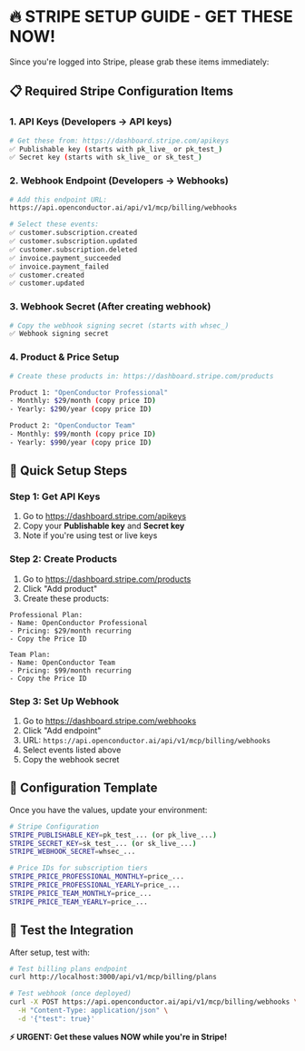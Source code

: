 # 🔥 STRIPE SETUP GUIDE - GET THESE NOW!

Since you're logged into Stripe, please grab these items immediately:

## 📋 **Required Stripe Configuration Items**

### 1. **API Keys** (Developers → API keys)
```bash
# Get these from: https://dashboard.stripe.com/apikeys
✅ Publishable key (starts with pk_live_ or pk_test_)
✅ Secret key (starts with sk_live_ or sk_test_)
```

### 2. **Webhook Endpoint** (Developers → Webhooks)
```bash
# Add this endpoint URL:
https://api.openconductor.ai/api/v1/mcp/billing/webhooks

# Select these events:
✅ customer.subscription.created
✅ customer.subscription.updated  
✅ customer.subscription.deleted
✅ invoice.payment_succeeded
✅ invoice.payment_failed
✅ customer.created
✅ customer.updated
```

### 3. **Webhook Secret** (After creating webhook)
```bash
# Copy the webhook signing secret (starts with whsec_)
✅ Webhook signing secret
```

### 4. **Product & Price Setup**
```bash
# Create these products in: https://dashboard.stripe.com/products

Product 1: "OpenConductor Professional"
- Monthly: $29/month (copy price ID)
- Yearly: $290/year (copy price ID)

Product 2: "OpenConductor Team"  
- Monthly: $99/month (copy price ID)
- Yearly: $990/year (copy price ID)
```

## 🚀 **Quick Setup Steps**

### Step 1: Get API Keys
1. Go to https://dashboard.stripe.com/apikeys
2. Copy your **Publishable key** and **Secret key**
3. Note if you're using test or live keys

### Step 2: Create Products
1. Go to https://dashboard.stripe.com/products
2. Click "Add product"
3. Create these products:

```
Professional Plan:
- Name: OpenConductor Professional
- Pricing: $29/month recurring
- Copy the Price ID

Team Plan:  
- Name: OpenConductor Team
- Pricing: $99/month recurring
- Copy the Price ID
```

### Step 3: Set Up Webhook
1. Go to https://dashboard.stripe.com/webhooks
2. Click "Add endpoint"
3. URL: `https://api.openconductor.ai/api/v1/mcp/billing/webhooks`
4. Select events listed above
5. Copy the webhook secret

## 📝 **Configuration Template**

Once you have the values, update your environment:

```bash
# Stripe Configuration
STRIPE_PUBLISHABLE_KEY=pk_test_... (or pk_live_...)
STRIPE_SECRET_KEY=sk_test_... (or sk_live_...)
STRIPE_WEBHOOK_SECRET=whsec_...

# Price IDs for subscription tiers
STRIPE_PRICE_PROFESSIONAL_MONTHLY=price_...
STRIPE_PRICE_PROFESSIONAL_YEARLY=price_...
STRIPE_PRICE_TEAM_MONTHLY=price_...
STRIPE_PRICE_TEAM_YEARLY=price_...
```

## 🧪 **Test the Integration**

After setup, test with:
```bash
# Test billing plans endpoint
curl http://localhost:3000/api/v1/mcp/billing/plans

# Test webhook (once deployed)
curl -X POST https://api.openconductor.ai/api/v1/mcp/billing/webhooks \
  -H "Content-Type: application/json" \
  -d '{"test": true}'
```

**⚡ URGENT: Get these values NOW while you're in Stripe!**
